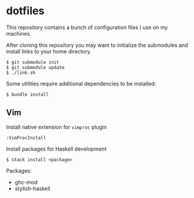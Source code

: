 # dotfiles

This repository contains a bunch of configuration files I use on my machines.

After cloning this repository you may want to initialize the submodules and
install links to your home directory.

    $ git submodule init
    $ git submodule update
    $ ./link.sh

Some utilities require additional dependencies to be installed:

    $ bundle install

## Vim

Install native extension for `vimproc` plugin

    :VimProcInstall

Install packages for Haskell development

    $ stack install <package>

Packages:

- ghc-mod
- stylish-haskell
